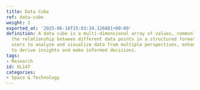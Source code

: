 ```yaml
---
title: Data Cube
ref: data-cube
weight: 1
exported_at: '2025-06-16T15:03:34.126881+00:00'
definition: A data cube is a multi-dimensional array of values, commonly used to describe
  the relationship between different data points in a structured format. It allows
  users to analyze and visualize data from multiple perspectives, enhancing the ability
  to derive insights and make informed decisions.
tags:
- Research
id: GL147
categories:
- Space & Technology
---
```


